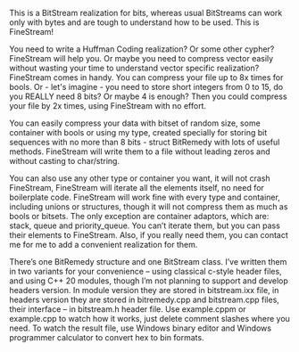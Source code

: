 This is a BitStream realization for bits, whereas usual BitStreams can work only with bytes and are tough to understand how to be used.
This is FineStream!

You need to write a Huffman Coding realization? Or some other cypher? FineStream will help you. Or maybe you need to compress vector <bool> easily without wasting your time to understand vector <bool> specific realization? FineStream comes in handy. You can compress your file up to 8x times for bools. Or - let's imagine - you need to store short integers from 0 to 15, do you REALLY need 8 bits? Or maybe 4 is enough? Then you could compress your file by 2x times, using FineStream with no effort.

You can easily compress your data with bitset of random size, some container with bools or using my type, created specially for storing bit sequences with no more than 8 bits - struct BitRemedy with lots of useful methods. FineStream will write them to a file without leading zeros and without casting to char/string.

You can also use any other type or container you want, it will not crash FineStream, FineStream will iterate all the elements itself, no need for boilerplate code. FineStream will work fine with every type and container, including unions or structures, though it will not compress them as much as bools or bitsets. The only exception are container adaptors, which are: stack, queue and priority_queue. You can’t iterate them, but you can pass their elements to FineStream. Also, if you really need them, you can contact me for me to add a convenient realization for them.

There’s one BitRemedy structure and one BitStream class. I’ve written them in two variants for your convenience – using classical c-style header files, and using C++ 20 modules, though I’m not planning to support and develop headers version. In module version they are stored in bitstream.ixx file, in headers version they are stored in bitremedy.cpp and bitstream.cpp files, their interface – in bitstream.h header file. Use example.cppm or example.cpp to watch how it works, just delete comment slashes where you need. To watch the result file, use Windows binary editor and Windows programmer calculator to convert hex to bin formats.  
